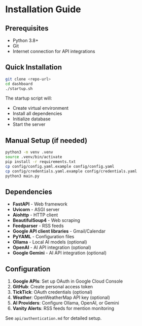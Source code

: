 # Installation Guide

## Prerequisites
- Python 3.8+
- Git
- Internet connection for API integrations

## Quick Installation
```bash
git clone <repo-url>
cd dashboard
./startup.sh
```

The startup script will:
- Create virtual environment
- Install all dependencies
- Initialize database
- Start the server

## Manual Setup (if needed)
```bash
python3 -m venv .venv
source .venv/bin/activate
pip install -r requirements.txt
cp config/config.yaml.example config/config.yaml
cp config/credentials.yaml.example config/credentials.yaml
python3 main.py
```

## Dependencies
- **FastAPI** - Web framework
- **Uvicorn** - ASGI server
- **Aiohttp** - HTTP client
- **BeautifulSoup4** - Web scraping
- **Feedparser** - RSS feeds
- **Google API client libraries** - Gmail/Calendar
- **PyYAML** - Configuration files
- **Ollama** - Local AI models (optional)
- **OpenAI** - AI API integration (optional)
- **Google Gemini** - AI API integration (optional)

## Configuration
1. **Google APIs**: Set up OAuth in Google Cloud Console
2. **GitHub**: Create personal access token
3. **TickTick**: OAuth credentials (optional)
4. **Weather**: OpenWeatherMap API key (optional)
5. **AI Providers**: Configure Ollama, OpenAI, or Gemini
6. **Vanity Alerts**: RSS feeds for mention monitoring

See `api/authentication.md` for detailed setup.
